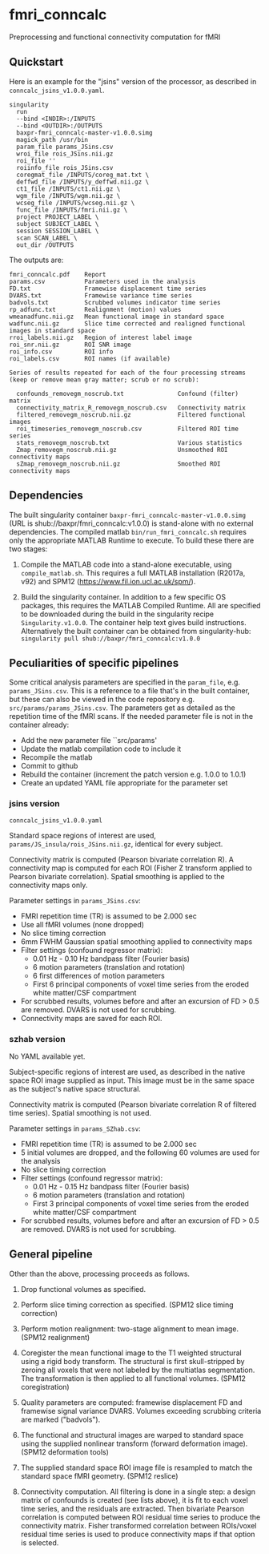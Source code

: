 # fmri_conncalc
Preprocessing and functional connectivity computation for fMRI

## Quickstart

Here is an example for the "jsins" version of the processor, as described in
`conncalc_jsins_v1.0.0.yaml`.

```
singularity
  run
  --bind <INDIR>:/INPUTS
  --bind <OUTDIR>:/OUTPUTS
  baxpr-fmri_conncalc-master-v1.0.0.simg
  magick_path /usr/bin
  param_file params_JSins.csv
  wroi_file rois_JSins.nii.gz
  roi_file ''
  roiinfo_file rois_JSins.csv
  coregmat_file /INPUTS/coreg_mat.txt \
  deffwd_file /INPUTS/y_deffwd.nii.gz \
  ct1_file /INPUTS/ct1.nii.gz \
  wgm_file /INPUTS/wgm.nii.gz \
  wcseg_file /INPUTS/wcseg.nii.gz \
  func_file /INPUTS/fmri.nii.gz \
  project PROJECT_LABEL \
  subject SUBJECT_LABEL \
  session SESSION_LABEL \
  scan SCAN_LABEL \
  out_dir /OUTPUTS
```

The outputs are:

```
fmri_conncalc.pdf    Report
params.csv           Parameters used in the analysis
FD.txt               Framewise displacement time series
DVARS.txt            Framewise variance time series
badvols.txt          Scrubbed volumes indicator time series
rp_adfunc.txt        Realignment (motion) values
wmeanadfunc.nii.gz   Mean functional image in standard space
wadfunc.nii.gz       Slice time corrected and realigned functional images in standard space
rroi_labels.nii.gz   Region of interest label image
roi_snr.nii.gz       ROI SNR image
roi_info.csv         ROI info
roi_labels.csv       ROI names (if available)

Series of results repeated for each of the four processing streams
(keep or remove mean gray matter; scrub or no scrub):

  confounds_removegm_noscrub.txt               Confound (filter) matrix
  connectivity_matrix_R_removegm_noscrub.csv   Connectivity matrix
  filtered_removegm_noscrub.nii.gz             Filtered functional images
  roi_timeseries_removegm_noscrub.csv          Filtered ROI time series
  stats_removegm_noscrub.txt                   Various statistics
  Zmap_removegm_noscrub.nii.gz                 Unsmoothed ROI connectivity maps
  sZmap_removegm_noscrub.nii.gz                Smoothed ROI connectivity maps
```


## Dependencies

The built singularity container `baxpr-fmri_conncalc-master-v1.0.0.simg` (URL is shub://baxpr/fmri_conncalc:v1.0.0) is stand-alone with no external dependencies. The compiled matlab `bin/run_fmri_conncalc.sh` requires only the appropriate MATLAB Runtime to execute. To build these there are two stages:

1. Compile the MATLAB code into a stand-alone executable, using `compile_matlab.sh`. This requires a full MATLAB installation (R2017a, v92) and SPM12 (https://www.fil.ion.ucl.ac.uk/spm/).

2. Build the singularity container. In addition to a few specific OS packages, this requires the MATLAB Compiled Runtime. All are specified to be downloaded during the build in the singularity recipe `Singularity.v1.0.0`. The container help text gives build instructions. Alternatively the built container can be obtained from singularity-hub:
   `singularity pull shub://baxpr/fmri_conncalc:v1.0.0`


## Peculiarities of specific pipelines

Some critical analysis parameters are specified in the `param_file`, e.g. `params_JSins.csv`. This is a reference to a file that's in the built container, but these can also be viewed in the code repository e.g. `src/params/params_JSins.csv`. The parameters get as detailed as the repetition time of the fMRI scans. If the needed parameter file is not in the container already:
- Add the new parameter file ``src/params'
- Update the matlab compilation code to include it
- Recompile the matlab
- Commit to github
- Rebuild the container (increment the patch version e.g. 1.0.0 to 1.0.1)
- Create an updated YAML file appropriate for the parameter set

### jsins version

`conncalc_jsins_v1.0.0.yaml`

Standard space regions of interest are used, `params/JS_insula/rois_JSins.nii.gz`, identical for every subject.

Connectivity matrix is computed (Pearson bivariate correlation R). A connectivity map is computed for each ROI (Fisher Z transform applied to Pearson bivariate correlation). Spatial smoothing is applied to the connectivity maps only.

Parameter settings in `params_JSins.csv`:

- FMRI repetition time (TR) is assumed to be 2.000 sec
- Use all fMRI volumes (none dropped)
- No slice timing correction
- 6mm FWHM Gaussian spatial smoothing applied to connectivity maps
- Filter settings (confound regressor matrix):
  * 0.01 Hz - 0.10 Hz bandpass filter (Fourier basis)
  * 6 motion parameters (translation and rotation)
  * 6 first differences of motion parameters
  * First 6 principal components of voxel time series from the eroded white matter/CSF compartment
- For scrubbed results, volumes before and after an excursion of FD > 0.5 are removed. DVARS is not used for scrubbing.
- Connectivity maps are saved for each ROI.


### szhab version

No YAML available yet.

Subject-specific regions of interest are used, as described in the native space ROI image supplied as input. This image must be in the same space as the subject's native space structural.

Connectivity matrix is computed (Pearson bivariate correlation R of filtered time series). Spatial smoothing is not used.

Parameter settings in `params_SZhab.csv`:

- FMRI repetition time (TR) is assumed to be 2.000 sec
- 5 initial volumes are dropped, and the following 60 volumes are used for the analysis
- No slice timing correction
- Filter settings (confound regressor matrix):
  * 0.01 Hz - 0.15 Hz bandpass filter (Fourier basis)
  * 6 motion parameters (translation and rotation)
  * First 3 principal components of voxel time series from the eroded white matter/CSF compartment
- For scrubbed results, volumes before and after an excursion of FD > 0.5 are removed. DVARS is not used for scrubbing.


## General pipeline

Other than the above, processing proceeds as follows.

1. Drop functional volumes as specified.

2. Perform slice timing correction as specified. (SPM12 slice timing correction)

3. Perform motion realignment: two-stage alignment to mean image. (SPM12 realignment)

4. Coregister the mean functional image to the T1 weighted structural using a rigid body transform. The structural is first skull-stripped by zeroing all voxels that were not labeled by the multiatlas segmentation. The transformation is then applied to all functional volumes. (SPM12 coregistration)

5. Quality parameters are computed: framewise displacement FD and framewise signal variance DVARS. Volumes exceeding scrubbing criteria are marked ("badvols").

5. The functional and structural images are warped to standard space using the supplied nonlinear transform (forward deformation image). (SPM12 deformation tools)

6. The supplied standard space ROI image file is resampled to match the standard space fMRI geometry. (SPM12 reslice)

8. Connectivity computation. All filtering is done in a single step: a design matrix of confounds is created (see lists above), it is fit to each voxel time series, and the residuals are extracted. Then bivariate Pearson correlation is computed between ROI residual time series to produce the connectivity matrix. Fisher transformed correlation between ROIs/voxel residual time series is used to produce connectivity maps if that option is selected.

